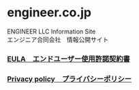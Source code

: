 # engineer.co.jp
ENGINEER LLC Information Site<br>
エンジニア合同会社　情報公開サイト
<br>
### [EULA　エンドユーザー使用許諾契約書](/docs/EULA.md)

### [Privacy policy　プライバシーポリシー](/docs/PrivacyPolicy.md)


